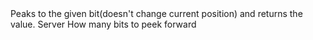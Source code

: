 <function name="ReadBitAngle" parent="bf_read" type="classfunc">
	<description>
		Peaks to the given bit(doesn't change current position) and returns the value.
		<added version="0.4"></added>
	</description>
	<realm>Server</realm>
	<args>
		<arg name="bits" type="number">How many bits to peek forward</arg>
	</args>
	<rets>
		<ret name="value" type="number"></ret>
	</rets>
</function>